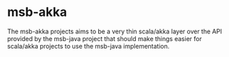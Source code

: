 # msb-akka
The msb-akka projects aims to be a very thin scala/akka layer over the API provided by the msb-java project that should make things easier for scala/akka projects to use the msb-java implementation.
